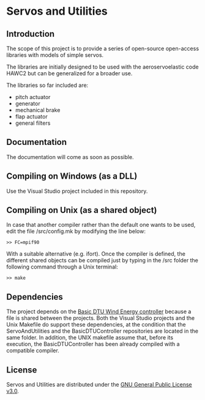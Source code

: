 # Servos and Utilities
## Introduction

The scope of this project is to provide a series of open-source open-access libraries with models of simple servos.

The libraries are initially designed to be used with the aeroservoelastic code HAWC2 but can be generalized for a broader use.

The libraries so far included are:
- pitch actuator
- generator 
- mechanical brake
- flap actuator
- general filters

## Documentation

The documentation will come as soon as possible.

## Compiling on Windows (as a DLL)

Use the Visual Studio project included in this repository.

## Compiling on Unix (as a shared object)

In case that another compiler rather than the default one wants to be used, edit the file /src/config.mk by modifying the line below:

```>> FC=mpif90```

With a suitable alternative (e.g. ifort). Once the compiler is defined, the different shared objects can be 
compiled just by typing in the /src folder the following command through a Unix terminal:

```>> make```

## Dependencies

The project depends on the [Basic DTU Wind Energy controller](https://github.com/DTUWindEnergy/BasicDTUController) because a file is shared between the projects. Both the Visual Studio projects and the Unix Makefile do support these dependencies, at the condition that the ServoAndUtilities and the BasicDTUController repositories are located in the same folder. In addition, the UNIX makefile assume that, before its execution, the BasicDTUController has been already compiled with a compatible compiler. 

## License

Servos and Utilities are distributed under the [GNU General Public License v3.0](http://en.wikipedia.org/wiki/GNU_General_Public_License).
 

